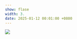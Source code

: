 ```yaml
---
show: flase
width: 3.
date: 2025-01-12 00:01:00 +0800
---
```

<div>
    <img src="{{ 'assets/images/etc/10.JPG' | relative_url }}" class="img-fluid rounded" >
<div>
